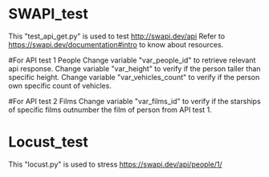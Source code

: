 # SWAPI_test
 This "test_api_get.py" is used to test http://swapi.dev/api
 Refer to https://swapi.dev/documentation#intro to know about resources.
 
 
   #For API test 1 People
   Change variable "var_people_id" to retrieve relevant api response.
   Change variable "var_height" to verify if the person taller than specific height.
   Change variable "var_vehicles_count" to verify if the person own specific count of vehicles.
 
 
   #For API test 2 Films
   Change variable "var_films_id" to verify if the starships of specific films outnumber the film of person from API test 1.

 
# Locust_test
This "locust.py" is used to stress https://swapi.dev/api/people/1/
